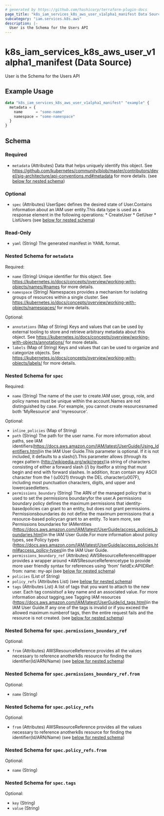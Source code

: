 ```yaml
---
# generated by https://github.com/hashicorp/terraform-plugin-docs
page_title: "k8s_iam_services_k8s_aws_user_v1alpha1_manifest Data Source - terraform-provider-k8s"
subcategory: "iam.services.k8s.aws"
description: |-
  User is the Schema for the Users API
---
```


# k8s_iam_services_k8s_aws_user_v1alpha1_manifest (Data Source)

User is the Schema for the Users API

## Example Usage

```terraform
data "k8s_iam_services_k8s_aws_user_v1alpha1_manifest" "example" {
  metadata = {
    name      = "some-name"
    namespace = "some-namespace"
  }
}
```

<!-- schema generated by tfplugindocs -->
## Schema

### Required

- `metadata` (Attributes) Data that helps uniquely identify this object. See https://github.com/kubernetes/community/blob/master/contributors/devel/sig-architecture/api-conventions.md#metadata for more details. (see [below for nested schema](#nestedatt--metadata))

### Optional

- `spec` (Attributes) UserSpec defines the desired state of User.Contains information about an IAM user entity.This data type is used as a response element in the following operations:   * CreateUser   * GetUser   * ListUsers (see [below for nested schema](#nestedatt--spec))

### Read-Only

- `yaml` (String) The generated manifest in YAML format.

<a id="nestedatt--metadata"></a>
### Nested Schema for `metadata`

Required:

- `name` (String) Unique identifier for this object. See https://kubernetes.io/docs/concepts/overview/working-with-objects/names/#names for more details.
- `namespace` (String) Namespaces provides a mechanism for isolating groups of resources within a single cluster. See https://kubernetes.io/docs/concepts/overview/working-with-objects/namespaces/ for more details.

Optional:

- `annotations` (Map of String) Keys and values that can be used by external tooling to store and retrieve arbitrary metadata about this object. See https://kubernetes.io/docs/concepts/overview/working-with-objects/annotations/ for more details.
- `labels` (Map of String) Keys and values that can be used to organize and categorize objects. See https://kubernetes.io/docs/concepts/overview/working-with-objects/labels/ for more details.


<a id="nestedatt--spec"></a>
### Nested Schema for `spec`

Required:

- `name` (String) The name of the user to create.IAM user, group, role, and policy names must be unique within the account.Names are not distinguished by case. For example, you cannot create resourcesnamed both 'MyResource' and 'myresource'.

Optional:

- `inline_policies` (Map of String)
- `path` (String) The path for the user name. For more information about paths, see IAM identifiers(https://docs.aws.amazon.com/IAM/latest/UserGuide/Using_Identifiers.html)in the IAM User Guide.This parameter is optional. If it is not included, it defaults to a slash(/).This parameter allows (through its regex pattern (http://wikipedia.org/wiki/regex))a string of characters consisting of either a forward slash (/) by itselfor a string that must begin and end with forward slashes. In addition, itcan contain any ASCII character from the ! (u0021) through the DEL character(u007F), including most punctuation characters, digits, and upper and lowercasedletters.
- `permissions_boundary` (String) The ARN of the managed policy that is used to set the permissions boundaryfor the user.A permissions boundary policy defines the maximum permissions that identity-basedpolicies can grant to an entity, but does not grant permissions. Permissionsboundaries do not define the maximum permissions that a resource-based policycan grant to an entity. To learn more, see Permissions boundaries for IAMentities (https://docs.aws.amazon.com/IAM/latest/UserGuide/access_policies_boundaries.html)in the IAM User Guide.For more information about policy types, see Policy types (https://docs.aws.amazon.com/IAM/latest/UserGuide/access_policies.html#access_policy-types)in the IAM User Guide.
- `permissions_boundary_ref` (Attributes) AWSResourceReferenceWrapper provides a wrapper around *AWSResourceReferencetype to provide more user friendly syntax for references using 'from' fieldEx:APIIDRef:	from:	  name: my-api (see [below for nested schema](#nestedatt--spec--permissions_boundary_ref))
- `policies` (List of String)
- `policy_refs` (Attributes List) (see [below for nested schema](#nestedatt--spec--policy_refs))
- `tags` (Attributes List) A list of tags that you want to attach to the new user. Each tag consistsof a key name and an associated value. For more information about tagging,see Tagging IAM resources (https://docs.aws.amazon.com/IAM/latest/UserGuide/id_tags.html)in the IAM User Guide.If any one of the tags is invalid or if you exceed the allowed maximum numberof tags, then the entire request fails and the resource is not created. (see [below for nested schema](#nestedatt--spec--tags))

<a id="nestedatt--spec--permissions_boundary_ref"></a>
### Nested Schema for `spec.permissions_boundary_ref`

Optional:

- `from` (Attributes) AWSResourceReference provides all the values necessary to reference anotherk8s resource for finding the identifier(Id/ARN/Name) (see [below for nested schema](#nestedatt--spec--permissions_boundary_ref--from))

<a id="nestedatt--spec--permissions_boundary_ref--from"></a>
### Nested Schema for `spec.permissions_boundary_ref.from`

Optional:

- `name` (String)



<a id="nestedatt--spec--policy_refs"></a>
### Nested Schema for `spec.policy_refs`

Optional:

- `from` (Attributes) AWSResourceReference provides all the values necessary to reference anotherk8s resource for finding the identifier(Id/ARN/Name) (see [below for nested schema](#nestedatt--spec--policy_refs--from))

<a id="nestedatt--spec--policy_refs--from"></a>
### Nested Schema for `spec.policy_refs.from`

Optional:

- `name` (String)



<a id="nestedatt--spec--tags"></a>
### Nested Schema for `spec.tags`

Optional:

- `key` (String)
- `value` (String)
